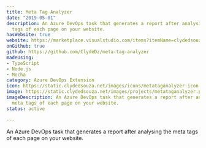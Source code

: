 ```yaml
---
title: Meta Tag Analyzer
date: "2019-05-01"
description: An Azure DevOps task that generates a report after analysing the meta
  tags of each page on your website.
hasWebsite: true
website: https://marketplace.visualstudio.com/items?itemName=clydedsouza.meta-tag-analyzer
onGithub: true
github: https://github.com/ClydeDz/meta-tag-analyzer
madeUsing:
- TypeScript
- Node.js
- Mocha
category: Azure DevOps Extension
icon: https://static.clydedsouza.net/images/icons/metataganalyzer-icon.png
image: https://static.clydedsouza.net/images/projects/metataganalyzer.png
imageDescription: An Azure DevOps task that generates a report after analysing the
  meta tags of each page on your website.
status: active

---
```

 
An Azure DevOps task that generates a report after analysing the meta tags of each page on your website.